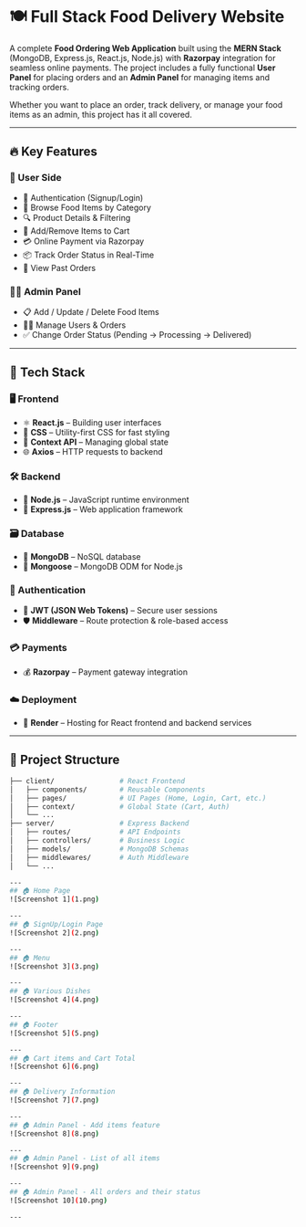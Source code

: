 # 🍽️ Full Stack Food Delivery Website

A complete **Food Ordering Web Application** built using the **MERN Stack** (MongoDB, Express.js, React.js, Node.js) with **Razorpay** integration for seamless online payments. The project includes a fully functional **User Panel** for placing orders and an **Admin Panel** for managing items and tracking orders.

Whether you want to place an order, track delivery, or manage your food items as an admin, this project has it all covered.

---


## 🔥 Key Features

### 👤 User Side
- 🔐 Authentication (Signup/Login)
- 🍔 Browse Food Items by Category
- 🔍 Product Details & Filtering
- 🛒 Add/Remove Items to Cart
- 💳 Online Payment via Razorpay
- 📦 Track Order Status in Real-Time
- 🧾 View Past Orders

### 👨‍💼 Admin Panel
- 📋 Add / Update / Delete Food Items
- 🧑‍💻 Manage Users & Orders
- ✅ Change Order Status (Pending → Processing → Delivered)

---

## 🧰 Tech Stack

### 🖥️ Frontend
- ⚛️ **React.js** – Building user interfaces
- 🎨 **CSS** – Utility-first CSS for fast styling
- 🎯 **Context API** – Managing global state
- 🌐 **Axios** – HTTP requests to backend

### 🛠️ Backend
- 🧠 **Node.js** – JavaScript runtime environment
- 🚂 **Express.js** – Web application framework

### 🗃️ Database
- 🍃 **MongoDB** – NoSQL database
- 🧩 **Mongoose** – MongoDB ODM for Node.js

### 🔐 Authentication
- 🔑 **JWT (JSON Web Tokens)** – Secure user sessions
- 🛡️ **Middleware** – Route protection & role-based access

### 💳 Payments
- 💰 **Razorpay** – Payment gateway integration

### ☁️ Deployment

- 🔧 **Render** – Hosting  for React frontend and backend services

---



## 📁 Project Structure

```bash
├── client/                # React Frontend
│   ├── components/        # Reusable Components
│   ├── pages/             # UI Pages (Home, Login, Cart, etc.)
│   ├── context/           # Global State (Cart, Auth)
│   └── ...
├── server/                # Express Backend
│   ├── routes/            # API Endpoints
│   ├── controllers/       # Business Logic
│   ├── models/            # MongoDB Schemas
│   ├── middlewares/       # Auth Middleware
│   └── ...

---
## 🏠 Home Page  
![Screenshot 1](1.png)

---
## 🏠 SignUp/Login Page
![Screenshot 2](2.png)

---
## 🏠 Menu 
![Screenshot 3](3.png)

---
## 🏠 Various Dishes
![Screenshot 4](4.png)

---
## 🏠 Footer
![Screenshot 5](5.png)

---
## 🏠 Cart items and Cart Total  
![Screenshot 6](6.png)

---
## 🏠 Delivery Information
![Screenshot 7](7.png)

---
## 🏠 Admin Panel - Add items feature 
![Screenshot 8](8.png)

---
## 🏠 Admin Panel - List of all items
![Screenshot 9](9.png)

---
## 🏠 Admin Panel - All orders and their status
![Screenshot 10](10.png)

---
